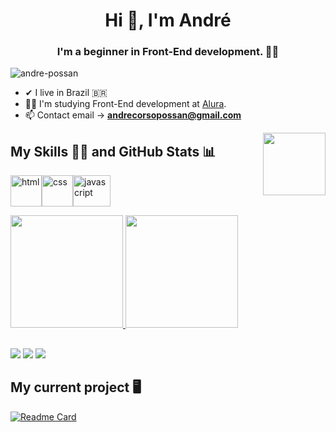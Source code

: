 <h1 align="center">Hi 👋, I'm André</h1>
<h3 align="center">I'm a beginner in Front-End development. 👨‍💻</h3>

<p align="left"> <img src="https://komarev.com/ghpvc/?username=andre-possam&label=Profile%20views&color=0e75b6&style=flat" alt="andre-possan" /> </p>

- ✔ I live in Brazil 🇧🇷
- :man_student: I'm studying Front-End development at <a href="https://www.alura.com.br/">Alura</a>. 
- 📫 Contact email → **andrecorsopossan@gmail.com**

<img align="right" src="https://thumbs.gfycat.com/GoodFlashyEyelashpitviper-max-1mb.gif" height="100"/>

## My Skills :man_technologist:  and  GitHub Stats :bar_chart:

<img aling="center" alt="html" height="50" width="50" src="https://cdn.jsdelivr.net/gh/devicons/devicon/icons/html5/html5-plain.svg"><img aling="center" alt="css" height="50" width="50" src="https://cdn.jsdelivr.net/gh/devicons/devicon/icons/css3/css3-plain.svg"><img aling="center" alt="javascript" height="50" width="60" src="https://cdn.jsdelivr.net/gh/devicons/devicon/icons/javascript/javascript-plain.svg">

<a href="https://github.com/andre-possan">
<img height="180em" src="https://github-readme-stats.vercel.app/api/top-langs/?username=andre-possan&langs_count=7&border_color=334152&bg_color=DEG,111e2e,010810&title_color=fff&text_color=b7d1e6"/>
<img height="180em" src="https://github-readme-stats.vercel.app/api?username=andre-possan&show_icons=true&border_color=334152&bg_color=DEG,010810,111e2e&title_color=fff&text_color=b7d1e6&include_all_commits=true&count_private=true"/>
</a>

##  

<a href="https://www.youtube.com/channel/UCKzQzQKAzqBikUPEFh2SZPA" target="_blank"><img src="https://img.shields.io/badge/YouTube-FF0000?style=for-the-badge&logo=youtube&logoColor=white" target="_blank"></a>
<a href="https://discord.gg/qCSaTbV" target="_blank"><img src="https://img.shields.io/badge/Discord-7289DA?style=for-the-badge&logo=discord&logoColor=white" target="_blank"></a>
<a href = "mailto:andrecorsopossan@gmail.com"><img src="https://img.shields.io/badge/-Gmail-%23333?style=for-the-badge&logo=gmail&logoColor=white" target="_blank"></a>

## My current project :desktop_computer:

[![Readme Card](https://github-readme-stats.vercel.app/api/pin/?username=andre-possan&border_color=334152&bg_color=DEG,111e2e,010810&title_color=fff&text_color=b7d1e6&repo=andre-possan.github.io)](https://github.com/andre-possan/andre-possan.github.io)
